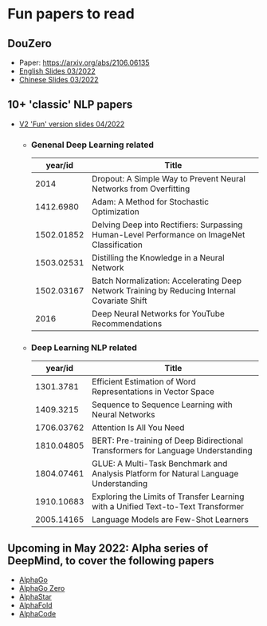 # Fun papers to read

## DouZero
- Paper: https://arxiv.org/abs/2106.06135
- [English Slides 03/2022](https://docs.google.com/presentation/d/e/2PACX-1vRvzdE41FeVGJXDQmQ-nFpCp9RBBOViBTvMwK-wss7GriR6B174LEl54fiwaQiCHBVqiGG-3igmyi2_/pub?start=false&loop=false&delayms=3000)
- [Chinese Slides 03/2022](https://docs.google.com/presentation/d/e/2PACX-1vSCLMZxnCe7XeCWX58N0VCsHuEYOXZ9yW7gCM9u1DvXSGZplqw00MLFN_7j3jk_iLg9PPj95JYm-p6q/pub?start=false&loop=false&delayms=3000)

## 10+ 'classic' NLP papers
- [V2 'Fun' version slides 04/2022](https://docs.google.com/presentation/d/e/2PACX-1vTdD5pibQBcnxlt-hv77JAbCkWY7HOQvbUaDvDdHpEnyNqGrAkG3Xa56z7phQwZxA8XFtG8TfoR9wAD/pub?start=false&loop=false&delayms=3000)
  - ###  Genenal Deep Learning related
    | year/id | Title|
    |----|------|
    |2014|Dropout: A Simple Way to Prevent Neural Networks from Overfitting|
    |1412.6980| Adam: A Method for Stochastic Optimization|
    |1502.01852| Delving Deep into Rectifiers: Surpassing Human-Level Performance on ImageNet Classification|
    |1503.02531| Distilling the Knowledge in a Neural Network|
    |1502.03167| Batch Normalization: Accelerating Deep Network Training by Reducing Internal Covariate Shift|
    |2016| Deep Neural Networks for YouTube Recommendations|
  - ### Deep Learning NLP related
    | year/id | Title|
    |----|------|
    |1301.3781|Efficient Estimation of Word Representations in Vector Space|
    |1409.3215|Sequence to Sequence Learning with Neural Networks|
    |1706.03762|Attention Is All You Need|
    |1810.04805|BERT: Pre-training of Deep Bidirectional Transformers for Language Understanding|
    |1804.07461|GLUE: A Multi-Task Benchmark and Analysis Platform for Natural Language Understanding|
    |1910.10683|Exploring the Limits of Transfer Learning with a Unified Text-to-Text Transformer|
    |2005.14165|Language Models are Few-Shot Learners|

## Upcoming in May 2022: Alpha series of DeepMind, to cover the following papers
- [AlphaGo](https://www.nature.com/articles/nature16961)
- [AlphaGo Zero](https://www.nature.com/articles/nature24270)
- [AlphaStar](https://www.nature.com/articles/s41586-019-1724-z)
- [AlphaFold](https://www.nature.com/articles/s41586-021-03819-2)
- [AlphaCode](https://arxiv.org/abs/2203.07814)

